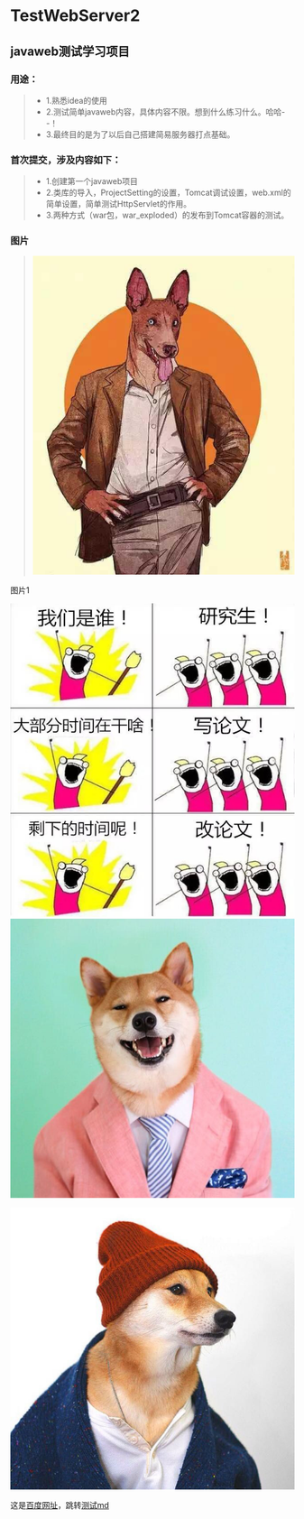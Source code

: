  [const]:图片
 [img1]:image/10.jpg
 [img2]:image/15.jpg
 [img3]:image/20.jpg
 [img4]:image/30.jpg
 
 [const]:网址，链接
 [测试md]:image/index.md
 [百度网址]:http://www.baidu.com "百度"

# TestWebServer2

## javaweb测试学习项目

### 用途：
>* 1.熟悉idea的使用
>* 2.测试简单javaweb内容，具体内容不限。想到什么练习什么。哈哈- -！
>* 3.最终目的是为了以后自己搭建简易服务器打点基础。

### 首次提交，涉及内容如下： 
>* 1.创建第一个javaweb项目 
>* 2.类库的导入，ProjectSetting的设置，Tomcat调试设置，web.xml的简单设置，简单测试HttpServlet的作用。 
>* 3.两种方式（war包，war_exploded）的发布到Tomcat容器的测试。


### 图片
> ![img1]

图片1

![img2]     ![img3]

![img4]


这是[百度网址]，跳转[测试md]

